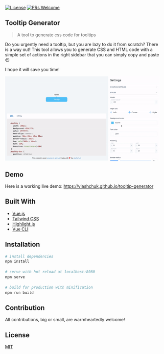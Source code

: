 [![License](https://img.shields.io/github/license/viashchuk/tooltip-generator)](https://github.com/viashchuk/tooltip-generator/blob/master/LICENSE)
[![PRs Welcome](https://img.shields.io/badge/PRs-welcome-ff69b4)](https://github.com/viashchuk/tooltip-generator/pulls)

## Tooltip Generator
> A tool to generate css code for tooltips

Do you urgently need a tooltip, but you are lazy to do it from scratch? There is a way out! This tool allows you to generate CSS and HTML code with a simple set of actions in the right sidebar that you can simply copy and paste 😉

I hope it will save you time!

<kbd>
    <img src="public/demo.gif" alt="Demo video">
</kbd>

## Demo
Here is a working live demo:  https://viashchuk.github.io/tooltip-generator

## Built With

- [Vue.js](https://github.com/vuejs/vue)
- [Tailwind CSS](https://github.com/tailwindcss/tailwindcss)
- [Highlight.js](https://github.com/highlightjs/highlight.js)
- [Vue CLI](https://github.com/vuejs/vue-cli)

## Installation

``` bash
# install dependencies
npm install

# serve with hot reload at localhost:8080
npm serve

# build for production with minification
npm run build
```

## Contribution
All contributions, big or small, are warmheartedly welcome! 

## License

[MIT](https://github.com/viashchuk/tooltip-generator/blob/master/LICENSE)
